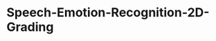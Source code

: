 # Speech-Emotion-Recognition-2D-Grading
[](https://github.com/flee2-trinity/Speech-Emotion-Recognition-2D-Grading/blob/master/Poster.jpg)

